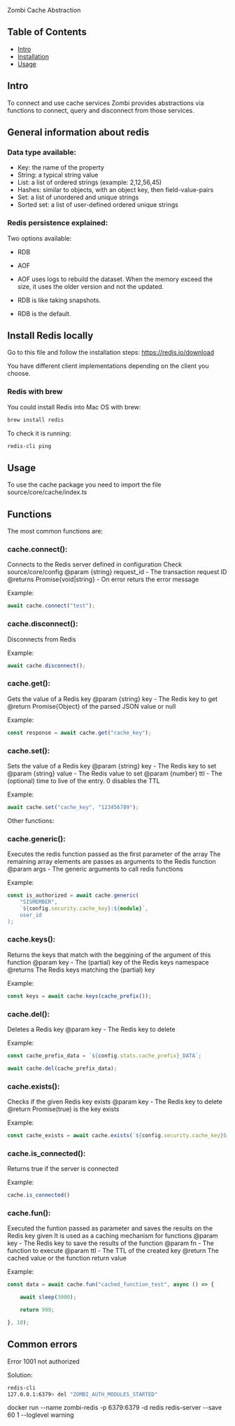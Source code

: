  Zombi Cache Abstraction

## Table of Contents
- [Intro](#Intro)
- [Installation](#Installation)
- [Usage](#Usage)

## Intro
To connect and use cache services Zombi provides abstractions via functions to connect, query and disconnect from those services.

## General information about redis

### Data type available:

- Key: the name of the property
- String: a typical string value
- List: a list of ordered strings (example: 2,12,56,45)
- Hashes: similar to objects, with an object key, then field-value-pairs
- Set: a list of unordered and unique strings
- Sorted set: a list of user-defined ordered unique strings

### Redis persistence explained:

Two options available:
- RDB
- AOF 

- AOF uses logs to rebuild the dataset. When the memory exceed the size, it uses the older version and not the updated.
- RDB is like taking snapshots.
- RDB is the default.


## Install Redis locally

Go to this file and follow the installation steps:
https://redis.io/download

You have different client implementations depending on the client you choose.

### Redis with brew
You could install Redis into Mac OS with brew:

```bash
brew install redis
```
To check it is running:
```bash
redis-cli ping
```

## Usage

To use the cache package you need to import the file source/core/cache/index.ts

## Functions

The most common functions are:

### cache.connect():

Connects to the Redis server defined in configuration
Check source/core/config
@param {string} request_id - The transaction request ID
@returns Promise{void|string} - On error returs the error message

Example:
```typescript
await cache.connect("test");
```
### cache.disconnect():

Disconnects from Redis

Example:
```typescript
await cache.disconnect();
```
### cache.get():

 Gets the value of a Redis key
 @param {string} key - The Redis key to get
 @return Promise{Object} of the parsed JSON value or null


Example:
```typescript
const response = await cache.get("cache_key");
```
### cache.set():

Sets the value of a Redis key
@param {string} key - The Redis key to set
@param {string} value - The Redis value to set
@param {number} ttl - The (optional) time to live of the entry. 0 disables the TTL

Example:
```typescript
await cache.set("cache_key", "123456789");
```

Other functions:

### cache.generic():
Executes the redis function passed as the first parameter of the array
The remaining array elements are passes as arguments to the Redis function
@param args - The generic arguments to call redis functions

Example:
```typescript
const is_authorized = await cache.generic(
    "SISMEMBER",
    `${config.security.cache_key}:${module}`,
    user_id
);
```
### cache.keys():
Returns the keys that match with the beggining of the argument of this function
@param key - The (partial) key of the Redis keys namespace
@returns The Redis keys matching the (partial) key

Example:
```typescript
const keys = await cache.keys(cache_prefix());
```
### cache.del():
Deletes a Redis key
@param key - The Redis key to delete

Example:
```typescript
const cache_prefix_data = `${config.stats.cache_prefix}_DATA`;

await cache.del(cache_prefix_data);
```
### cache.exists():
Checks if the given Redis key exists
@param key - The Redis key to delete
@return Promise(true) is the key exists

Example:
```typescript
const cache_exists = await cache.exists(`${config.security.cache_key}S_STARTED`);
```

### cache.is_connected():
Returns true if the server is connected

Example:
```typescript
cache.is_connected()
```
### cache.fun():
Executed the funtion passed as parameter and saves the results on the Redis key given
It is used as a caching mechanism for functions
@param key - The Redis key to save the results of the function
@param fn - The function to execute
@param ttl - The TTL of the created key
@return The cached value or the function return value

Example:
```typescript
const data = await cache.fun("cached_function_test", async () => {

    await sleep(3000);

    return 999;

}, 10);
```
## Common errors

Error 1001 not authorized

Solution:

```bash
redis-cli 
127.0.0.1:6379> del "ZOMBI_AUTH_MODULES_STARTED"
```


docker run --name zombi-redis -p 6379:6379 -d redis redis-server --save 60 1 --loglevel warning

